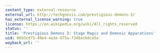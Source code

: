 ```yaml
---
content_type: external-resource
external_url: http://techgnosis.com/prestigious-demons-3/
has_external_license_warning: true
license: https://en.wikipedia.org/wiki/All_rights_reserved
status: ''
title: 'Prestigious Demons 3: Stage Magic and Demonic Apparations'
uid: 0693cd75-49e4-4e2e-975a-f349ac6dca5a
wayback_url: ''
---
```

